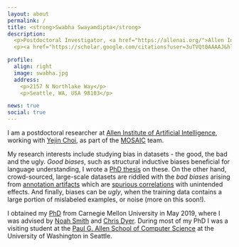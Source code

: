 ```yaml
---
layout: about
permalink: /
title: <strong>Swabha Swayamdipta</strong>
description:
  <p>Postdoctoral Investigator, <a href="https://allenai.org/">Allen Institute for AI</a></p>
  <p><a href="https://scholar.google.com/citations?user=3uTVQt0AAAAJ&hl=en&oi=ao">[Google Scholar]</a> <a href="assets/pdf/Academic_Curriculum_Vitae_Jan_2020.pdf">[CV]</a></p>

profile:
  align: right
  image: swabha.jpg
  address:
    <p>2157 N Northlake Way</p>
    <p>Seattle, WA, USA 98103</p>

news: true
social: true
---
```


I am a postdoctoral researcher at [Allen Institute of Artificial Intelligence](https://allenai.org/), working with [Yejin Choi](https://homes.cs.washington.edu/~yejin/), as part of the [MOSAIC](https://mosaic.allenai.org/) team.

My research interests include studying bias in datasets - the good, the bad and the ugly.
*Good biases*, such as structural inductive biases beneficial for language understanding, I wrote a [PhD thesis](/assets/pdf/swabha_thesis.pdf) on these.
On the other hand, crowd-sourced, large-scale datasets are riddled with the *bad biases* arising from [annotation artifacts](https://arxiv.org/abs/1803.02324) which are [spurious correlations](https://arxiv.org/abs/2002.04108) with unintended effects.
And finally, biases can be *ugly*, when the training data contains a large portion of mislabeled examples, or noise (more on this soon!).


I obtained my [PhD](https://www.lti.cs.cmu.edu/people/18088/swabha-swayamdipta) from Carnegie Mellon University in May 2019, where I was advised by [Noah Smith](https://homes.cs.washington.edu/~nasmith/) and [Chris Dyer](http://www.cs.cmu.edu/~cdyer/).
During most of my PhD I was a visiting student at the [Paul G. Allen School of Computer Science](https://www.cs.washington.edu/) at the University of Washington in Seattle.
<!-- Prior to my PhD, I obtained a Masters degree from Columbia University, working with Owen Rambow and Michael Collins.
I received my bachelors degree in Computer Science and Engineering from National Institute of Technology, Calicut, India. -->
